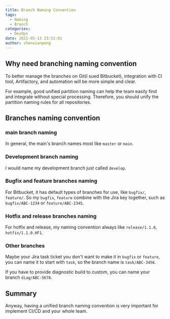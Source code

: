 ```yaml
---
title: Branch Naming Convention
tags:
  - Naming
  - Branch
categories:
  - DevOps
date: 2021-05-13 23:52:01
author: shenxianpeng
---
```


## Why need branching naming convention

To better manage the branches on Git(I sued Bitbucket), integration with CI tool, Artifactory, and automation will be more simple and clear.

For example, good unified partition naming can help the team easily find and integrate without special processing. Therefore, you should unify the partition naming rules for all repositories.

## Branches naming convention

### main branch naming 

In general, the main's branch names most like `master` or `main`.

### Development branch naming

I would name my development branch just called `develop`.

### Bugfix and feature branches naming

For Bitbucket, it has default types of branches for use, like `bugfix/`, `feature/`.
So my `bugfix`, `feature` combine with the Jira key together, such as `bugfix/ABC-1234` or `feature/ABC-2345`.

### Hotfix and release branches naming

For hotfix and release, my naming convention always like `release/1.1.0`, `hotfix/1.1.0.HF1`.

### Other branches

Maybe your Jira task ticket you don't want to make it in `bugfix` or `feature`, you can name it to start with `task`, so the branch name is `task/ABC-3456`.

If you have to provide diagnostic build to custom, you can name your branch `diag/ABC-5678`.


## Summary

Anyway, having a unified branch naming convention is very important for implement CI/CD and your whole team.